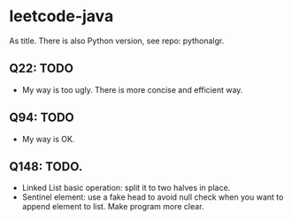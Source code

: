 # leetcode-java
As title. There is also Python version, see repo: pythonalgr.

## Q22: TODO
* My way is too ugly. There is more concise and efficient way.

## Q94: TODO
* My way is OK.

## Q148: TODO.
* Linked List basic operation: split it to two halves in place.
* Sentinel element: use a fake head to avoid null check when you want to append element to list. Make program more clear.

